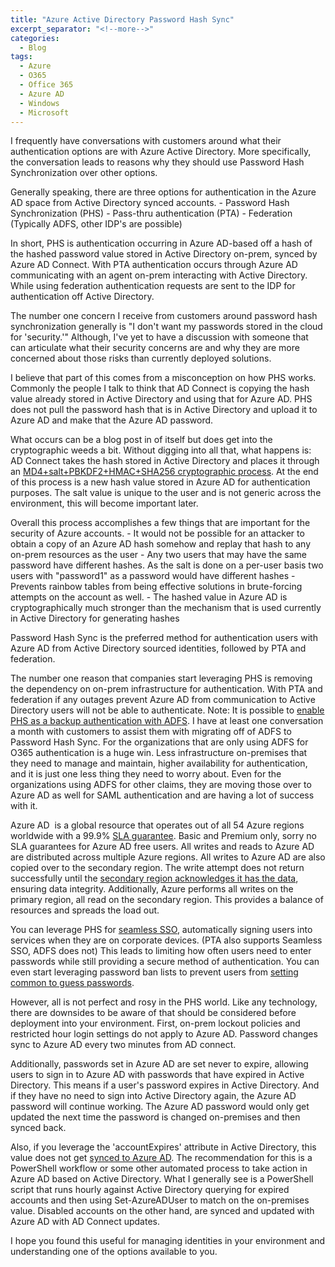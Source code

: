 ```yaml
---
title: "Azure Active Directory Password Hash Sync"
excerpt_separator: "<!--more-->"
categories:
  - Blog
tags:
  - Azure
  - O365
  - Office 365
  - Azure AD
  - Windows
  - Microsoft
---
```


I frequently have conversations with customers around what their authentication options are with Azure Active Directory. More specifically, the conversation leads to reasons why they should use Password Hash Synchronization over other options.

Generally speaking, there are three options for authentication in the Azure AD space from Active Directory synced accounts.
    - Password Hash Synchronization (PHS)
    - Pass-thru authentication (PTA)
    - Federation (Typically ADFS, other IDP's are possible)

In short, PHS is authentication occurring in Azure AD-based off a hash of the hashed password value stored in Active Directory on-prem, synced by Azure AD Connect. With PTA authentication occurs through Azure AD communicating with an agent on-prem interacting with Active Directory. While using federation authentication requests are sent to the IDP for authentication off Active Directory.

The number one concern I receive from customers around password hash synchronization generally is "I don't want my passwords stored in the cloud for 'security.'" Although, I've yet to have a discussion with someone that can articulate what their security concerns are and why they are more concerned about those risks than currently deployed solutions.

I believe that part of this comes from a misconception on how PHS works. Commonly the people I talk to think that AD Connect is copying the hash value already stored in Active Directory and using that for Azure AD.  PHS does not pull the password hash that is in Active Directory and upload it to Azure AD and make that the Azure AD password.

What occurs can be a blog post in of itself but does get into the cryptographic weeds a bit. Without digging into all that, what happens is: AD Connect takes the hash stored in Active Directory and places it through an [MD4+salt+PBKDF2+HMAC+SHA256 cryptographic process](https://docs.microsoft.com/en-us/azure/active-directory/hybrid/how-to-connect-password-hash-synchronization#detailed-description-of-how-password-hash-synchronization-works). At the end of this process is a new hash value stored in Azure AD for authentication purposes. The salt value is unique to the user and is not generic across the environment, this will become important later.

Overall this process accomplishes a few things that are important for the security of Azure accounts.
    - It would not be possible for an attacker to obtain a copy of an Azure AD hash somehow and replay that hash to any on-prem resources as the user
    - Any two users that may have the same password have different hashes. As the salt is done on a per-user basis two users with "password1" as a password would have different hashes
    - Prevents rainbow tables from being effective solutions in brute-forcing attempts on the account as well.
    - The hashed value in Azure AD is cryptographically much stronger than the mechanism that is used currently in Active Directory for generating hashes

Password Hash Sync is the preferred method for authentication users with Azure AD from Active Directory sourced identities, followed by PTA and federation.

The number one reason that companies start leveraging PHS is removing the dependency on on-prem infrastructure for authentication. With PTA and federation if any outages prevent Azure AD from communication to Active Directory users will not be able to authenticate. Note: It is possible to [enable PHS as a backup authentication with ADFS](https://docs.microsoft.com/en-us/azure/active-directory/hybrid/tutorial-phs-backup). I have at least one conversation a month with customers to assist them with migrating off of ADFS to Password Hash Sync. For the organizations that are only using ADFS for O365 authentication is a huge win. Less infrastructure on-premises that they need to manage and maintain, higher availability for authentication, and it is just one less thing they need to worry about. Even for the organizations using ADFS for other claims, they are moving those over to Azure AD as well for SAML authentication and are having a lot of success with it.

Azure AD  is a global resource that operates out of all 54 Azure regions worldwide with a 99.9% [SLA guarantee](https://azure.microsoft.com/en-us/support/legal/sla/active-directory/v1_0/). Basic and Premium only, sorry no SLA guarantees for Azure AD free users. All writes and reads to Azure AD are distributed across multiple Azure regions. All writes to Azure AD are also copied over to the secondary region. The write attempt does not return successfully until the [secondary region acknowledges it has the data](https://docs.microsoft.com/en-us/azure/active-directory/fundamentals/active-directory-architecture), ensuring data integrity. Additionally, Azure performs all writes on the primary region, all read on the secondary region. This provides a balance of resources and spreads the load out.

You can leverage PHS for [seamless SSO](https://docs.microsoft.com/en-us/azure/active-directory/hybrid/how-to-connect-sso), automatically signing users into services when they are on corporate devices. (PTA also supports Seamless SSO, ADFS does not) This leads to limiting how often users need to enter passwords while still providing a secure method of authentication. You can even start leveraging password ban lists to prevent users from [setting common to guess passwords](https://docs.microsoft.com/en-us/azure/active-directory/authentication/concept-password-ban-bad#custom-banned-password-list).

However, all is not perfect and rosy in the PHS world. Like any technology, there are downsides to be aware of that should be considered before deployment into your environment.
First, on-prem lockout policies and restricted hour login settings do not apply to Azure AD. Password changes sync to Azure AD every two minutes from AD connect.

Additionally, passwords set in Azure AD are set never to expire, allowing users to sign in to Azure AD with passwords that have expired in Active Directory. This means if a user's password expires in Active Directory. And if they have no need to sign into Active Directory again, the Azure AD password will continue working. The Azure AD password would only get updated the next time the password is changed on-premises and then synced back.

Also, if you leverage the 'accountExpires' attribute in Active Directory, this value does not get [synced to Azure AD](https://docs.microsoft.com/en-us/azure/active-directory/hybrid/how-to-connect-password-hash-synchronization#account-expiration). The recommendation for this is a PowerShell workflow or some other automated process to take action in Azure AD based on Active Directory. What I generally see is a PowerShell script that runs hourly against Active Directory querying for expired accounts and then using Set-AzureADUser to match on the on-premises value. Disabled accounts on the other hand, are synced and updated with Azure AD with AD Connect updates.

I hope you found this useful for managing identities in your environment and understanding one of the options available to you.
